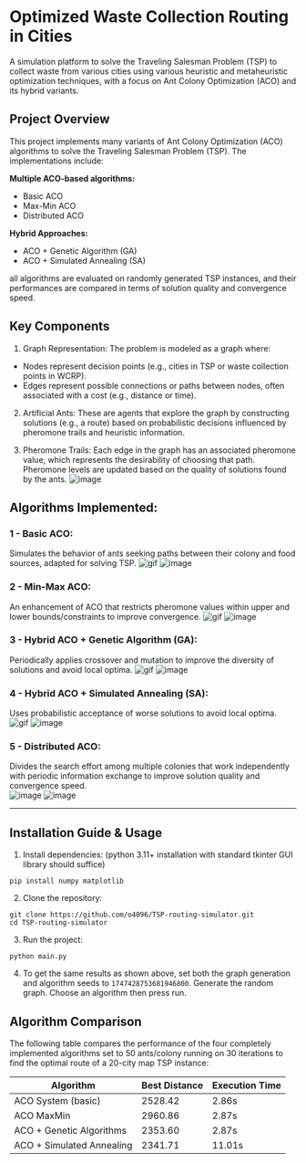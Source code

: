 # Optimized Waste Collection Routing in Cities
A simulation platform to solve the Traveling Salesman Problem (TSP) to collect waste from various cities using various heuristic and metaheuristic optimization techniques, with a focus on Ant Colony Optimization (ACO) and its hybrid variants.

## Project Overview
This project implements many variants of Ant Colony Optimization (ACO) algorithms to solve the Traveling Salesman Problem (TSP). The implementations include:

**Multiple ACO-based algorithms:**
- Basic ACO
- Max-Min ACO
- Distributed ACO

**Hybrid Approaches:**
- ACO + Genetic Algorithm (GA)
- ACO + Simulated Annealing (SA)

all algorithms are evaluated on randomly generated TSP instances, and their performances are compared in terms of solution quality and convergence speed.

## Key Components
1. Graph Representation: The problem is modeled as a graph where:
  - Nodes represent decision points (e.g., cities in TSP or waste collection points in WCRP). 
  - Edges represent possible connections or paths between nodes, often associated with a cost (e.g., distance or time).

2. Artificial Ants: These are agents that explore the graph by constructing solutions (e.g., a route) based on probabilistic decisions influenced by pheromone trails and heuristic information.

3. Pheromone Trails: Each edge in the graph has an associated pheromone value, which represents the desirability of choosing that path. Pheromone levels are updated based on the quality of solutions found by the ants.
![image](https://github.com/user-attachments/assets/4796789c-8c0d-471c-8af3-645b0304e810)

## Algorithms Implemented:
### 1 - Basic ACO:
  Simulates the behavior of ants seeking paths between their colony and food sources, adapted for solving TSP.
  ![gif](assets/aco_system_anim.gif)
  ![image](assets/aco_system_curve.PNG)
  
### 2 - Min-Max ACO:
  An enhancement of ACO that restricts pheromone values within upper and lower bounds/constraints to improve convergence.
  ![gif](assets/aco_maxmin_anim.gif)
  ![image](assets/aco_maxmin_curve.PNG)

### 3 - Hybrid ACO + Genetic Algorithm (GA):
  Periodically applies crossover and mutation to improve the diversity of solutions and avoid local optima.
  ![gif](assets/aco_ga_anim.gif)
  ![image](assets/aco_ga_curve.PNG)

### 4 - Hybrid ACO + Simulated Annealing (SA):
  Uses probabilistic acceptance of worse solutions to avoid local optima.
  ![gif](assets/aco_sa_anim.gif)
  ![image](assets/aco_sa_curve.PNG)

### 5 - Distributed ACO:
  Divides the search effort among multiple colonies that work independently with periodic information exchange to improve solution quality and convergence speed.\
  ![image](https://github.com/user-attachments/assets/fb0d6fba-400f-4331-9d6f-48b696ffb66b)
  ![image](https://github.com/user-attachments/assets/c102ddc1-0ad0-413e-840f-409e449477c3)

---
## Installation Guide & Usage
1. Install dependencies: (python 3.11+ installation with standard tkinter GUI library should suffice)
```
pip install numpy matplotlib
```

2. Clone the repository:
```
git clone https://github.com/o4096/TSP-routing-simulator.git
cd TSP-routing-simulator
```

3. Run the project:
```
python main.py
```

4. To get the same results as shown above, set both the graph generation and algorithm seeds to `1747428753681946800`. Generate the random graph. Choose an algorithm then press run.

## Algorithm Comparison

The following table compares the performance of the four completely implemented algorithms set to 50 ants/colony running on 30 iterations to find the optimal route of a 20-city map TSP instance:

| Algorithm | Best Distance | Execution Time |
|-----------|---------------|----------------|
| ACO System (basic) | 2528.42 | 2.86s |
| ACO MaxMin | 2960.86 | 2.87s |
| ACO + Genetic Algorithms | 2353.60 | 2.87s |
| ACO + Simulated Annealing| 2341.71 | 11.01s |
